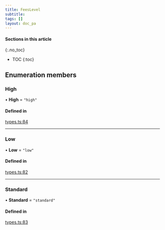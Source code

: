 ```yaml
---
title: FeesLevel
subtitle:
tags: []
layout: doc_pa
---
```


#### Sections in this article
{:.no_toc}
* TOC
{:toc}


## Enumeration members

### High

• **High** = `"high"`

#### Defined in

[types.ts:84](https://github.com/LedgerHQ/ledger-live-platform-sdk/blob/248c4d7/src/types.ts#L84)

___

### Low

• **Low** = `"low"`

#### Defined in

[types.ts:82](https://github.com/LedgerHQ/ledger-live-platform-sdk/blob/248c4d7/src/types.ts#L82)

___

### Standard

• **Standard** = `"standard"`

#### Defined in

[types.ts:83](https://github.com/LedgerHQ/ledger-live-platform-sdk/blob/248c4d7/src/types.ts#L83)

